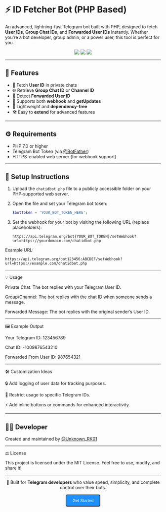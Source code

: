 # ⚡ **ID Fetcher Bot (PHP Based)**

An advanced, lightning-fast Telegram bot built with PHP, designed to fetch **User IDs**, **Group Chat IDs**, and **Forwarded User IDs** instantly. Whether you're a bot developer, group admin, or a power user, this tool is perfect for you.

<p align="center">
  <a href="https://www.php.net/"><img src="https://img.shields.io/badge/PHP-7.0%2B-blue.svg?style=flat-square" /></a>
  <a href="https://t.me/Unknown_RK01"><img src="https://img.shields.io/badge/Developer-%40Unknown__RK01-blueviolet?style=flat-square" /></a>
  <a href="https://opensource.org/licenses/MIT"><img src="https://img.shields.io/badge/License-MIT-green.svg?style=flat-square" /></a>
</p>

---

## 🚀 **Features**

- 🌟 Fetch **User ID** in private chats
- 🌐 Retrieve **Group Chat ID** or **Channel ID**
- 🔄 Detect **Forwarded User ID**
- 🔧 Supports both **webhook** and **getUpdates**
- 🧳 Lightweight and **dependency-free**
- 🛠️ Easy to **extend** for advanced features

---

## ⚙️ **Requirements**

- PHP 7.0 or higher
- Telegram Bot Token (via [@BotFather](https://t.me/BotFather))
- HTTPS-enabled web server (for webhook support)

---

## 🔧 **Setup Instructions**

1. Upload the `chatidbot.php` file to a publicly accessible folder on your PHP-supported web server.
2. Open the file and set your Telegram bot token:

   ```php
   $botToken = 'YOUR_BOT_TOKEN_HERE';

3. Set the webhook for your bot by visiting the following URL (replace placeholders):

   ```plaintext
   https://api.telegram.org/bot{YOUR_BOT_TOKEN}/setWebhook?url=https://yourdomain.com/chatidbot.php
Example URL:

`https://api.telegram.org/bot123456:ABCDEF/setWebhook?url=https://example.com/chatidbot.php`


---

💡 Usage

Private Chat: The bot replies with your Telegram User ID.

Group/Channel: The bot replies with the chat ID when someone sends a message.

Forwarded Message: The bot replies with the original sender’s User ID.



---

🖼️ Example Output

Your Telegram ID: 123456789

Chat ID: -1009876543210

Forwarded From User ID: 987654321



---

🛠️ Customization Ideas

🔒 Add logging of user data for tracking purposes.

🚫 Restrict usage to specific Telegram IDs.

⚡ Add inline buttons or commands for enhanced interactivity.



---
## 👨‍💻 Developer

Created and maintained by [@Unknown_RK01](https://t.me/Unknown_RK01)

---

⚖️ License

This project is licensed under the MIT License. Feel free to use, modify, and share it!


---
<p align="center">
  🚀 Built for <strong>Telegram developers</strong> who value speed, simplicity, and complete control over their bots.
</p>
<p align="center">
  <a href="https://github.com/Unknown-Dev0001/ID-Fetcher-Bot" target="_blank"><button style="background-color:#1E90FF;color:white;padding:10px 20px;border-radius:5px;">Get Started</button></a>
</p>
